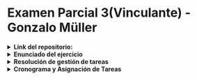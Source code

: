 # Examen Parcial 3(Vinculante) - Gonzalo Müller
<details>
  <summary><b>Link del repositorio:</b></summary>
  
  https://github.com/Muller3014/Examen-parcial-3-Gonzalo-Muller.git
  
<br>
<br>
</details>


<details>
  <summary><b>Enunciado del ejercicio</b></summary>
  
# Proyecto de Gestión de Tareas

## Descripción
Este proyecto implementa un sistema para gestionar tareas asignadas a diferentes actores. Cada tarea tiene una descripción, duración y un actor asignado que debe completarla dentro de un marco de tiempo definido. El sistema evalúa si los actores pueden completar sus tareas a tiempo.
<br>
<br>
<br>
<br>
</details>


<details>
  <summary><b>Resolución de gestión de tareas</b></summary>
  
## Estructura del Proyecto

### Clases Principales

#### Clase `Tarea`
Representa una tarea con los siguientes atributos:
- **id**: Identificador único.
- **descripcion**: Descripción de la tarea.
- **duracion**: Duración estimada en minutos.

```cpp
class Tarea {
private:
    std::string id;
    std::string descripcion;
    int duracion;

public:
    Tarea(const std::string& id, const std::string& descripcion, int duracion);
    std::string getId() const;
    std::string getDescripcion() const;
    int getDuracion() const;
    std::string toString() const;
};
```

#### Clase `Actor`
Representa un actor encargado de realizar tareas. Incluye:
- **id**: Identificador del actor.
- **descripcion**: Descripción del actor.
- **tareas**: Lista de tareas asignadas.

```cpp
class Actor {
private:
    std::string id;
    std::string descripcion;
    std::vector<Tarea> tareas;

public:
    Actor(const std::string& id, const std::string& descripcion);
    std::string getId() const;
    std::string getDescripcion() const;
    int addTarea(const Tarea& tarea);
    int getDuracionTotal() const;
    std::string tostring() const;
    std::vector<Tarea> getTareas() const;
};
```

#### Clase `Launcher`
Controlador principal del sistema. Sus funciones incluyen:
- Crear tareas.
- Crear actores.
- Asignar tareas a actores.
- Ejecutar el sistema y mostrar resultados.

```cpp
class Launcher {
public:
    Launcher();
    void ejecutar();
    std::vector<Tarea> getListaDeTareas() const;
    void crearActoresConInput();
    void asignarTareasConInput();
    void imprimirTareas();

private:
    std::vector<Tarea> crearTareas();
    std::vector<Actor> actores;
    std::vector<Tarea> tareas;
};
```

---

## Funcionalidades Detalladas

### Función `main`
Punto de entrada del programa. Inicializa el sistema y ejecuta las funcionalidades de `Launcher`.

```cpp
int main() {
    try {
        Launcher launcher;
        launcher.imprimirTareas();
        launcher.ejecutar();
    } catch (const std::exception& e) {
        std::cerr << "Error: " << e.what() << std::endl;
        return 1;
    }
    return 0;
}
```

### Método `imprimirTareas`
Imprime las tareas almacenadas en el sistema.

```cpp
void Launcher::imprimirTareas() {
    cout << "=== Lista de tareas ===" << endl;
    for (const auto& tarea : tareas) {
        cout << tarea.toString() << endl;
    }
    cout << "=======================" << endl;
}
```

### Método `crearActoresConInput`
Solicita al usuario la información de los actores y los agrega al sistema.

```cpp
void Launcher::crearActoresConInput() {
    int numActores;
    cout << "Ingrese el numero de actores: ";
    if (!(cin >> numActores)) {
        throw runtime_error("Error al leer el numero de actores.");
    }
    cin.ignore();

    for (int i = 0; i < numActores; ++i) {
        string id, descripcion;
        cout << "Ingrese el ID del actor " << i + 1 << ": ";
        if (!getline(cin, id)) {
            throw runtime_error("Error al leer el ID del actor.");
        }
        cout << "Ingrese la descripcion del actor " << i + 1 << ": ";
        if (!getline(cin, descripcion)) {
            throw runtime_error("Error al leer la descripcion del actor.");
        }
        actores.emplace_back(id, descripcion);
    }
}
```

### Método `asignarTareasConInput`
Permite al usuario asignar tareas a los actores.

```cpp
void Launcher::asignarTareasConInput() {
    for (auto& actor : actores) {
        while (true) {
            string respuesta;
            cout << "¿Quieres asignarle una nueva tarea al actor " << actor.getDescripcion() << "? (s/n): ";
            if (!getline(cin, respuesta)) {
                throw runtime_error("Error al leer la respuesta.");
            }

            if (respuesta != "s" && respuesta != "S") {
                break;
            }

            string tareaId;
            cout << "Ingrese el ID de la tarea para el actor " << actor.getDescripcion() << ": ";
            if (!getline(cin, tareaId)) {
                throw runtime_error("Error al leer el ID de la tarea.");
            }

            auto it = find_if(tareas.begin(), tareas.end(), [&tareaId](const Tarea& tarea) {
                return tarea.getId() == tareaId;
            });

            if (it != tareas.end()) {
                actor.addTarea(*it);
            } else {
                cout << "Tarea con ID " << tareaId << " no encontrada." << endl;
            }
        }
    }
}
```

### Método `ejecutar`
Coordina la creación de tareas, la asignación de tareas y calcula el tiempo total para completar las tareas.

```cpp
void Launcher::ejecutar() {
    try {
        tareas = crearTareas();
        crearActoresConInput();
        asignarTareasConInput();

        unordered_map<string, int> taskEndTimes;
        int tiempoTotal = 0;

        cout << "=== Resumen de tareas por actor ===" << endl;

        for (const auto& actor : actores) {
            cout << "Actor: " << actor.getDescripcion() << endl;
            cout << actor.tostring();
            int currentTime = 0;
            for (const auto& tarea : actor.getTareas()) {
                int startTime = currentTime;
                if (taskEndTimes.find(tarea.getId()) != taskEndTimes.end()) {
                    startTime = max(startTime, taskEndTimes[tarea.getId()]);
                }
                int endTime = startTime + tarea.getDuracion();
                taskEndTimes[tarea.getId()] = endTime;
                currentTime = endTime;
            }
            cout << "Tiempo total para " << actor.getDescripcion() << ": " << currentTime << " minutos" << endl;
            tiempoTotal = max(tiempoTotal, currentTime);
            cout << "----------------------------------" << endl;
        }

        cout << "=== Tiempo total para completar todas las tareas ===" << endl;
        cout << "Tiempo total: " << tiempoTotal << " minutos" << endl;

        cout << "\n=== Verificacion de tiempos ===" << endl;
        for (const auto& actor : actores) {
            if (actor.getDuracionTotal() > 100) {
                cout << "El actor " << actor.getDescripcion() << " NO puede completar sus tareas a tiempo." << endl;
            } else {
                cout << "El actor " << actor.getDescripcion() << " puede completar sus tareas a tiempo." << endl;
            }
        }
    } catch (const exception& e) {
        cerr << "Error: " << e.what() << endl;
    }
}
```

---

## Diagrama de Flujo

```mermaid
graph TD;
    A[Inicio] --> B[Crear tareas]
    B --> C[Crear actores]
    C --> D[Asignar tareas]
    D --> E[Calcular tiempos]
    E --> F{¿Se completan a tiempo?}
    F -->|Sí| G[Mostrar resumen]
    F -->|No| H[Notificar problemas]
    G --> I[Fin]
    H --> I
```
<br>
<br>
<br>
<br>
<br>
<br>
<br>
</details>

<details>
  <summary><b>Cronograma y Asignación de Tareas</b></summary>


### Agente 1
- **Tarea A**: Reserva de vuelo (0-20 min)
- **Tarea E**: Recoger billete (30-35 min)
- **Tarea F**: Llevar billete a la oficina (35-45 min)
- **Tarea H**: Transportar maletas (50-75 min)

### Agente 2
- **Tarea B**: Informar para empacar (0-5 min)
- **Tarea G**: Recoger maletas (45-65 min)

### Agente 3
- **Tarea I**: Conversar sobre documentos (0-35 min)
- **Tarea K**: Reunir documentos (35-50 min)
- **Tarea L**: Organizar documentos (50-55 min)

### Agente 4
- **Tarea J**: Dictar instrucciones (0-25 min)
- **Tarea D**: Coordinar billete (20-30 min)

### Agente 5
- **Tarea D**: Preparación del billete (20-30 min)

### Familiares en Casa
- **Tarea C**: Empacar maletas (5-45 min)

### CEO
- **Tarea I**: Conversar sobre documentos (0-35 min)
- **Tarea J**: Dictar instrucciones (0-25 min)
-	**Tarea K**: Reunir documentos(35 - 50 min)
-	**Tarea L**: Organizar documentos(50 - 55 min)
-	**Tarea M**: Viajar al aeropuerto y facturar(75 - 100 min)
<br>
<br>
<br>
<br>
<br>
<br>
<br>
</details>


